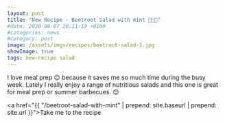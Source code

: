 ```yaml
---
layout: post
title: "New Recipe - Beetroot salad with mint 🥗🥒🥬"
#date: 2020-08-07 20:11:19 +0100
#categories: news
#category: post
image: /assets/imgs/recipes/beetroot-salad-1.jpg
showImage: true
tags: new-recipe salad
---
```


I love meal prep 😌 because it saves me so much time during the busy week. Lately I really enjoy a range of nutritious salads and this one is great for meal prep or summer barbecues. 😊

<a href="{{ "/beetroot-salad-with-mint"  | prepend: site.baseurl | prepend: site.url }}">Take me to the recipe</a>
